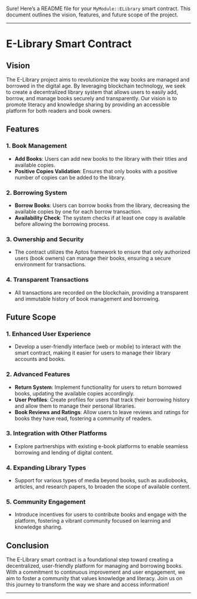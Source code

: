 Sure! Here’s a README file for your `MyModule::ELibrary` smart contract. This document outlines the vision, features, and future scope of the project.

---

# E-Library Smart Contract

## Vision

The E-Library project aims to revolutionize the way books are managed and borrowed in the digital age. By leveraging blockchain technology, we seek to create a decentralized library system that allows users to easily add, borrow, and manage books securely and transparently. Our vision is to promote literacy and knowledge sharing by providing an accessible platform for both readers and book owners.

## Features

### 1. **Book Management**
   - **Add Books**: Users can add new books to the library with their titles and available copies.
   - **Positive Copies Validation**: Ensures that only books with a positive number of copies can be added to the library.

### 2. **Borrowing System**
   - **Borrow Books**: Users can borrow books from the library, decreasing the available copies by one for each borrow transaction.
   - **Availability Check**: The system checks if at least one copy is available before allowing the borrowing process.

### 3. **Ownership and Security**
   - The contract utilizes the Aptos framework to ensure that only authorized users (book owners) can manage their books, ensuring a secure environment for transactions.

### 4. **Transparent Transactions**
   - All transactions are recorded on the blockchain, providing a transparent and immutable history of book management and borrowing.

## Future Scope

### 1. **Enhanced User Experience**
   - Develop a user-friendly interface (web or mobile) to interact with the smart contract, making it easier for users to manage their library accounts and books.

### 2. **Advanced Features**
   - **Return System**: Implement functionality for users to return borrowed books, updating the available copies accordingly.
   - **User Profiles**: Create profiles for users that track their borrowing history and allow them to manage their personal libraries.
   - **Book Reviews and Ratings**: Allow users to leave reviews and ratings for books they have read, fostering a community of readers.

### 3. **Integration with Other Platforms**
   - Explore partnerships with existing e-book platforms to enable seamless borrowing and lending of digital content.

### 4. **Expanding Library Types**
   - Support for various types of media beyond books, such as audiobooks, articles, and research papers, to broaden the scope of available content.

### 5. **Community Engagement**
   - Introduce incentives for users to contribute books and engage with the platform, fostering a vibrant community focused on learning and knowledge sharing.

## Conclusion

The E-Library smart contract is a foundational step toward creating a decentralized, user-friendly platform for managing and borrowing books. With a commitment to continuous improvement and user engagement, we aim to foster a community that values knowledge and literacy. Join us on this journey to transform the way we share and access information!

---

